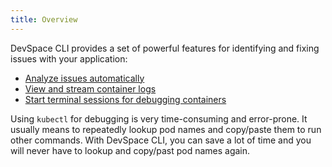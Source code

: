 ```yaml
---
title: Overview
---
```


DevSpace CLI provides a set of powerful features for identifying and fixing issues with your application:
- [Analyze issues automatically](/docs/cli/debugging/analyze)
- [View and stream container logs](/docs/cli/debugging/logs)
- [Start terminal sessions for debugging containers](/docs/cli/debugging/enter)

Using `kubectl` for debugging is very time-consuming and error-prone. It usually means to repeatedly lookup pod names and copy/paste them to run other commands. With DevSpace CLI, you can save a lot of time and you will never have to lookup and copy/past pod names again.
